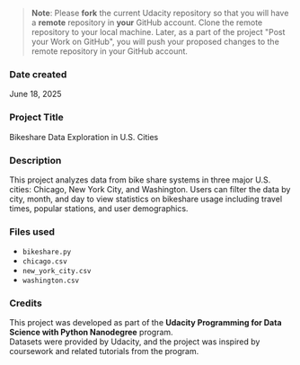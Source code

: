 > **Note**: Please **fork** the current Udacity repository so that you will have a **remote** repository in **your** GitHub account. Clone the remote repository to your local machine. Later, as a part of the project "Post your Work on GitHub", you will push your proposed changes to the remote repository in your GitHub account.

### Date created
June 18, 2025

### Project Title
Bikeshare Data Exploration in U.S. Cities


### Description
This project analyzes data from bike share systems in three major U.S. cities: Chicago, New York City, and Washington. Users can filter the data by city, month, and day to view statistics on bikeshare usage including travel times, popular stations, and user demographics.

### Files used
- `bikeshare.py`  
- `chicago.csv`  
- `new_york_city.csv`  
- `washington.csv`  

### Credits
This project was developed as part of the **Udacity Programming for Data Science with Python Nanodegree** program.  
Datasets were provided by Udacity, and the project was inspired by coursework and related tutorials from the program.

